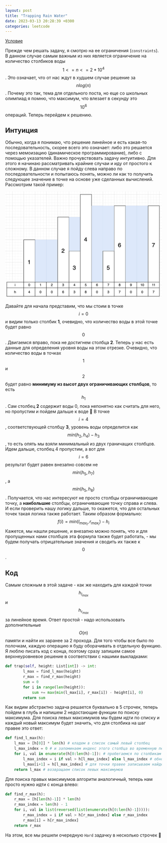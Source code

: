 ```yaml
---
layout: post
title: "Trapping Rain Water"
date: 2023-03-13 20:28:39 +0300
categories: leetcode
---
```


[Условие](https://leetcode.com/problems/trapping-rain-water/)

Прежде чем решать задачу, я смотрю на ее ограничения (`constraints`). В данном случае самым важным из них является ограничение на количество столбиков воды $$1<=n<=2*10^4$$. 
Это означает, что от нас ждут в худшем случае решение за $$nlog(n)$$. Почему это так, тема для отдельного поста, но еще со школьных олимпиад я помню, что максимум, что влезает в секунду это $$10^6$$ операций.
Теперь перейдем к решению.

## Интуиция
Обычно, когда я понимаю, что решение линейное и есть какая-то последовательность, скорее всего это означает: либо это решается через мемоизацию (динамическое программирование), либо с помощью указателей.
Важно прочувствовать задачу интуитивно. Для этого я начинаю рассматривать крайние случаи и иду от простого к сложному. В данном случае я пойду слева направо по последовательности и попытаюсь понять,
можно ли как то получить следующее значение в точке на основе уже сделанных вычислений. Рассмотрим такой пример:

![alt text](../../images/leetcode/trapping_rain_water/image1.png)

Давайте для начала представим, что мы стоим в точке $$i=0$$ и видим только столбик **1**, очевидно, что количество воды в этой точке будет равно $$0$$. Двигаемся вправо, пока не достигнем столбца **2**.
Теперь у нас есть данные для определения уровня воды на этом отрезке. Очевидно, что количество воды в точках $$1$$ и $$2$$ будет равно **минимуму из высот двух ограничивающих столбцов**, то есть $$h_{1}$$.
Сам столбец **2** содержит воды 0, пока непонятно как считать для него, но пропустим и пойдем дальше к воде :slightly_smiling_face:
В точке $$i=4$$, соответствующей столбцу **3**, уровень воды определится как $$min(h_{2}, h_{4})-h_{3}$$, то есть опять мы взяли минимальный из двух граничащих столбцов. Идем дальше, столбец 4 пропустим,
а вот для $$i=6$$ результат будет равен внезапно совсем не $$min(h_{5}, h_{7})$$, а $$min(h_{5}, h_{8})$$. Получается, что нас интересуют не просто столбцы ограничивающие точку, 
а **наибольшие** столбцы, ограничивающие точку справа и слева. И если проверить нашу логику дальше, то окажется, что для остальных точек такая логика также работает. Таким образом формально:
$$f(i) = min(l_{max_{i}}, r_{max_{i}}) - h_{i}$$
Кажется, мы нашли решение, и внезапно можно понять, что и для пропущенных нами столбцов эта формула также будет работать, - мы будем получать отрицательные значения и сводить их также к $$0$$.

## Код
Самым сложным в этой задаче - как же находить для каждой точки $$h_{l_{max}}$$ и $$h_{r_{max}}$$ за линейное время. Ответ простой - надо использовать дополнительные $$O(n)$$ памяти и найти их заранее за 2 прохода.
Для того чтобы все было по полочкам, каждую операцию я буду оборачивать в отдельную функцию. Я люблю писать код с конца, поэтому сразу запишем самое верхнеуровневое решение в соответствии с нашими выкладками:
```python
def trap(self, height: List[int]) -> int:
        l_max = find_l_max(height)
        r_max = find_r_max(height)
        sum = 0
        for i in range(len(height)):
            sum += max(min(l_max[i], r_max[i]) - height[i], 0)
        return sum
```

Как видим абстрактно задача решается буквально в 5 строчек, теперь пойдем в глубь и напишем 2 недостающие функции по поиску максимума. Для поиска левых максимумов
мы будем идти по списку и каждый новый максимум будет значить, что для столбика на шаг правее это ответ:

```python
def find_l_max(h):
    l_max = [h[0]] * len(h) # кладем в список самый левый столбец
    l_max_index = 0 # и запоминаем индекс этого столбца во временную переменную для поиска максимума
    for i, val in enumerate(h[0:len(h)-1]): # пробегаемся по столбикам получая их индексы и значения
        l_max_index = i if val > h[l_max_index] else l_max_index # обновляем максимум
        l_max[i+1] = h[l_max_index] # для точки правее записываем найденный левее максимум
    return l_max # возвращаем список левых максимумов
```

Для поиска правых максимумов алгоритм аналогичный, теперь нам просто нужно идти с конца влево:
```python
def find_r_max(h):
    r_max = [h[len(h)-1]] * len(h)
    r_max_index = len(h) - 1
    for i, val in list(reversed(list(enumerate(h[0:len(h)-1])))):
        r_max_index = i if val > h[r_max_index] else r_max_index
        r_max[i] = h[r_max_index]
    return r_max
```

На этом, все мы решили очередную `Hard` задачку в несколько строчек :slightly_smiling_face:
